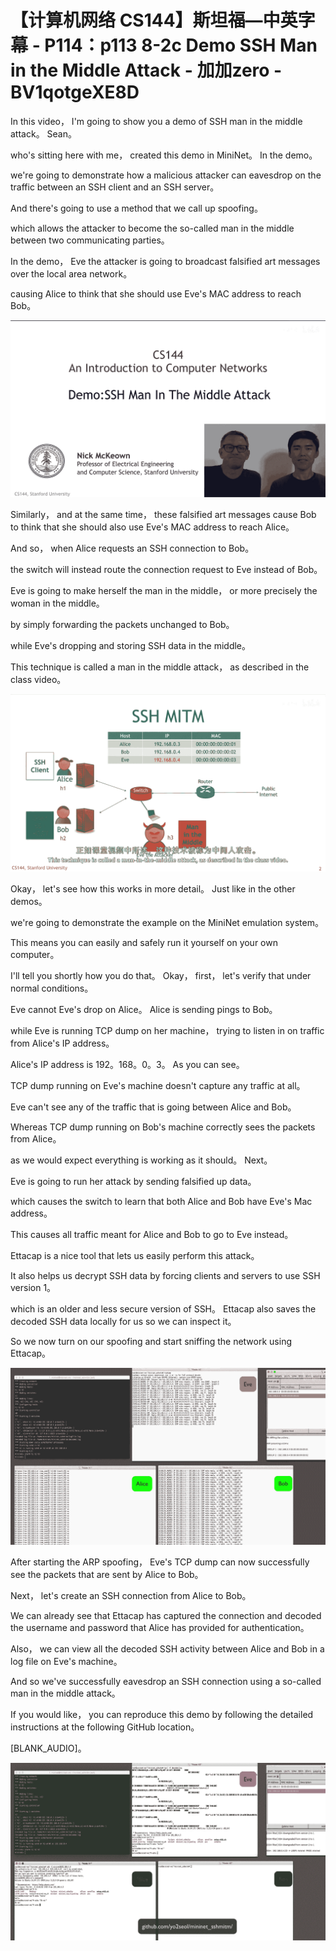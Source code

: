 # 【计算机网络 CS144】斯坦福—中英字幕 - P114：p113 8-2c Demo SSH Man in the Middle Attack - 加加zero - BV1qotgeXE8D

 In this video， I'm going to show you a demo of SSH man in the middle attack。 Sean。

 who's sitting here with me， created this demo in MiniNet。 In the demo。

 we're going to demonstrate how a malicious attacker can eavesdrop on the traffic between an SSH client and an SSH server。

 And there's going to use a method that we call up spoofing。

 which allows the attacker to become the so-called man in the middle between two communicating parties。

 In the demo， Eve the attacker is going to broadcast falsified art messages over the local area network。

 causing Alice to think that she should use Eve's MAC address to reach Bob。



![](img/2850245e71c4bac6ba8127b3f88718e0_1.png)

 Similarly， and at the same time， these falsified art messages cause Bob to think that she should also use Eve's MAC address to reach Alice。

 And so， when Alice requests an SSH connection to Bob。

 the switch will instead route the connection request to Eve instead of Bob。

 Eve is going to make herself the man in the middle， or more precisely the woman in the middle。

 by simply forwarding the packets unchanged to Bob。

 while Eve's dropping and storing SSH data in the middle。

 This technique is called a man in the middle attack， as described in the class video。



![](img/2850245e71c4bac6ba8127b3f88718e0_3.png)

 Okay， let's see how this works in more detail。 Just like in the other demos。

 we're going to demonstrate the example on the MiniNet emulation system。

 This means you can easily and safely run it yourself on your own computer。

 I'll tell you shortly how you do that。 Okay， first， let's verify that under normal conditions。

 Eve cannot Eve's drop on Alice。 Alice is sending pings to Bob。

 while Eve is running TCP dump on her machine， trying to listen in on traffic from Alice's IP address。

 Alice's IP address is 192。168。0。3。 As you can see。

 TCP dump running on Eve's machine doesn't capture any traffic at all。

 Eve can't see any of the traffic that is going between Alice and Bob。

 Whereas TCP dump running on Bob's machine correctly sees the packets from Alice。

 as we would expect everything is working as it should。 Next。

 Eve is going to run her attack by sending falsified up data。

 which causes the switch to learn that both Alice and Bob have Eve's Mac address。

 This causes all traffic meant for Alice and Bob to go to Eve instead。

 Ettacap is a nice tool that lets us easily perform this attack。

 It also helps us decrypt SSH data by forcing clients and servers to use SSH version 1。

 which is an older and less secure version of SSH。 Ettacap also saves the decoded SSH data locally for us so we can inspect it。

 So we now turn on our spoofing and start sniffing the network using Ettacap。



![](img/2850245e71c4bac6ba8127b3f88718e0_5.png)

 After starting the ARP spoofing， Eve's TCP dump can now successfully see the packets that are sent by Alice to Bob。

 Next， let's create an SSH connection from Alice to Bob。

 We can already see that Ettacap has captured the connection and decoded the username and password that Alice has provided for authentication。

 Also， we can view all the decoded SSH activity between Alice and Bob in a log file on Eve's machine。

 And so we've successfully eavesdrop an SSH connection using a so-called man in the middle attack。

 If you would like， you can reproduce this demo by following the detailed instructions at the following GitHub location。

 [BLANK_AUDIO]。

![](img/2850245e71c4bac6ba8127b3f88718e0_7.png)